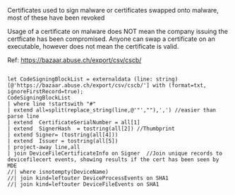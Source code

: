 Certificates used to sign malware or certificates swapped onto malware, most of these have been revoked  

Usage of a certificate on malware does NOT mean the company issuing the certficate has been compromised. Anyone can swap a certificate on an executable, however does not mean the certificate is valid.  


Ref: https://bazaar.abuse.ch/export/csv/cscb/

```

let CodeSigningBlockList = externaldata (line: string) [@'https://bazaar.abuse.ch/export/csv/cscb/'] with (format=txt, ignoreFirstRecord=true);
CodeSigningBlockList
| where line !startswith "#"
| extend all=split(replace_string(line,@'"',""),',') //easier than parse line
| extend  CertificateSerialNumber = all[1]
| extend  SignerHash  = tostring(all[2]) //Thumbprint
| extend Signer= (tostring(all[4]))
| extend  Issuer = tostring(all[5])
| project-away line,all
| join DeviceFileCertificateInfo on Signer  //Join unique records to devicefilecert events, showing results if the cert has been seen by MDE
//| where isnotempty(DeviceName)
//| join kind=leftouter DeviceProcessEvents on SHA1
//| join kind=leftouter DeviceFileEvents on SHA1

```
